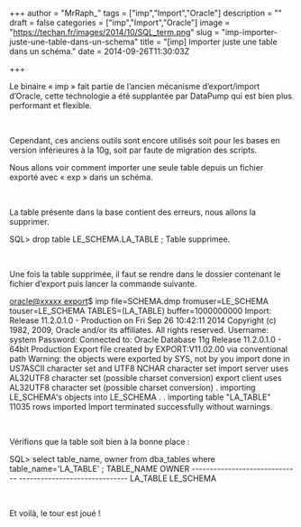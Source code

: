 +++
author = "MrRaph_"
tags = ["imp","Import","Oracle"]
description = ""
draft = false
categories = ["imp","Import","Oracle"]
image = "https://techan.fr/images/2014/10/SQL_term.png"
slug = "imp-importer-juste-une-table-dans-un-schema"
title = "[imp] Importer juste une table dans un schéma."
date = 2014-09-26T11:30:03Z

+++


Le binaire « imp » fait partie de l’ancien mécanisme d’export/import d’Oracle, cette technologie a été supplantée par DataPump qui est bien plus performant et flexible.  
  
  

Cependant, ces anciens outils sont encore utilisés soit pour les bases en version inférieures à la 10g, soit par faute de migration des scripts.

Nous allons voir comment importer une seule table depuis un fichier exporté avec « exp » dans un schéma.

 

La table présente dans la base contient des erreurs, nous allons la supprimer.

SQL> drop table LE_SCHEMA.LA_TABLE ; Table supprimee.

 

Une fois la table supprimée, il faut se rendre dans le dossier contenant le fichier d’export puis lancer la commande suivante.

[oracle@xxxxx export](BASE)$ imp file=SCHEMA.dmp fromuser=LE_SCHEMA touser=LE_SCHEMA TABLES=\(LA_TABLE\) buffer=1000000000 Import: Release 11.2.0.1.0 - Production on Fri Sep 26 10:42:11 2014 Copyright (c) 1982, 2009, Oracle and/or its affiliates. All rights reserved. Username: system Password: Connected to: Oracle Database 11g Release 11.2.0.1.0 - 64bit Production Export file created by EXPORT:V11.02.00 via conventional path Warning: the objects were exported by SYS, not by you import done in US7ASCII character set and UTF8 NCHAR character set import server uses AL32UTF8 character set (possible charset conversion) export client uses AL32UTF8 character set (possible charset conversion) . importing LE_SCHEMA's objects into LE_SCHEMA . . importing table "LA_TABLE" 11035 rows imported Import terminated successfully without warnings.

 

Vérifions que la table soit bien à la bonne place :

SQL> select table_name, owner from dba_tables where table_name='LA_TABLE' ; TABLE_NAME OWNER ------------------------------ ------------------------------ LA_TABLE LE_SCHEMA

 

Et voilà, le tour est joué !


